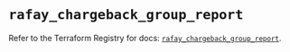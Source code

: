 # `rafay_chargeback_group_report`

Refer to the Terraform Registry for docs: [`rafay_chargeback_group_report`](https://registry.terraform.io/providers/rafaysystems/rafay/1.1.52/docs/resources/chargeback_group_report).
